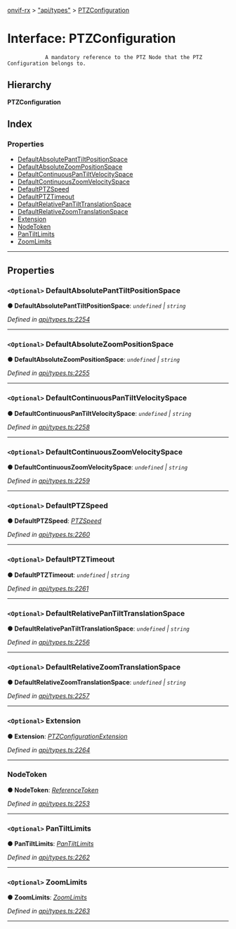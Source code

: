 [onvif-rx](../README.md) > ["api/types"](../modules/_api_types_.md) > [PTZConfiguration](../interfaces/_api_types_.ptzconfiguration.md)

# Interface: PTZConfiguration

```
            A mandatory reference to the PTZ Node that the PTZ Configuration belongs to.
```

## Hierarchy

**PTZConfiguration**

## Index

### Properties

* [DefaultAbsolutePantTiltPositionSpace](_api_types_.ptzconfiguration.md#defaultabsolutepanttiltpositionspace)
* [DefaultAbsoluteZoomPositionSpace](_api_types_.ptzconfiguration.md#defaultabsolutezoompositionspace)
* [DefaultContinuousPanTiltVelocitySpace](_api_types_.ptzconfiguration.md#defaultcontinuouspantiltvelocityspace)
* [DefaultContinuousZoomVelocitySpace](_api_types_.ptzconfiguration.md#defaultcontinuouszoomvelocityspace)
* [DefaultPTZSpeed](_api_types_.ptzconfiguration.md#defaultptzspeed)
* [DefaultPTZTimeout](_api_types_.ptzconfiguration.md#defaultptztimeout)
* [DefaultRelativePanTiltTranslationSpace](_api_types_.ptzconfiguration.md#defaultrelativepantilttranslationspace)
* [DefaultRelativeZoomTranslationSpace](_api_types_.ptzconfiguration.md#defaultrelativezoomtranslationspace)
* [Extension](_api_types_.ptzconfiguration.md#extension)
* [NodeToken](_api_types_.ptzconfiguration.md#nodetoken)
* [PanTiltLimits](_api_types_.ptzconfiguration.md#pantiltlimits)
* [ZoomLimits](_api_types_.ptzconfiguration.md#zoomlimits)

---

## Properties

<a id="defaultabsolutepanttiltpositionspace"></a>

### `<Optional>` DefaultAbsolutePantTiltPositionSpace

**● DefaultAbsolutePantTiltPositionSpace**: *`undefined` \| `string`*

*Defined in [api/types.ts:2254](https://github.com/patrickmichalina/onvif-rx/blob/f117e44/src/api/types.ts#L2254)*

___
<a id="defaultabsolutezoompositionspace"></a>

### `<Optional>` DefaultAbsoluteZoomPositionSpace

**● DefaultAbsoluteZoomPositionSpace**: *`undefined` \| `string`*

*Defined in [api/types.ts:2255](https://github.com/patrickmichalina/onvif-rx/blob/f117e44/src/api/types.ts#L2255)*

___
<a id="defaultcontinuouspantiltvelocityspace"></a>

### `<Optional>` DefaultContinuousPanTiltVelocitySpace

**● DefaultContinuousPanTiltVelocitySpace**: *`undefined` \| `string`*

*Defined in [api/types.ts:2258](https://github.com/patrickmichalina/onvif-rx/blob/f117e44/src/api/types.ts#L2258)*

___
<a id="defaultcontinuouszoomvelocityspace"></a>

### `<Optional>` DefaultContinuousZoomVelocitySpace

**● DefaultContinuousZoomVelocitySpace**: *`undefined` \| `string`*

*Defined in [api/types.ts:2259](https://github.com/patrickmichalina/onvif-rx/blob/f117e44/src/api/types.ts#L2259)*

___
<a id="defaultptzspeed"></a>

### `<Optional>` DefaultPTZSpeed

**● DefaultPTZSpeed**: *[PTZSpeed](_api_types_.ptzspeed.md)*

*Defined in [api/types.ts:2260](https://github.com/patrickmichalina/onvif-rx/blob/f117e44/src/api/types.ts#L2260)*

___
<a id="defaultptztimeout"></a>

### `<Optional>` DefaultPTZTimeout

**● DefaultPTZTimeout**: *`undefined` \| `string`*

*Defined in [api/types.ts:2261](https://github.com/patrickmichalina/onvif-rx/blob/f117e44/src/api/types.ts#L2261)*

___
<a id="defaultrelativepantilttranslationspace"></a>

### `<Optional>` DefaultRelativePanTiltTranslationSpace

**● DefaultRelativePanTiltTranslationSpace**: *`undefined` \| `string`*

*Defined in [api/types.ts:2256](https://github.com/patrickmichalina/onvif-rx/blob/f117e44/src/api/types.ts#L2256)*

___
<a id="defaultrelativezoomtranslationspace"></a>

### `<Optional>` DefaultRelativeZoomTranslationSpace

**● DefaultRelativeZoomTranslationSpace**: *`undefined` \| `string`*

*Defined in [api/types.ts:2257](https://github.com/patrickmichalina/onvif-rx/blob/f117e44/src/api/types.ts#L2257)*

___
<a id="extension"></a>

### `<Optional>` Extension

**● Extension**: *[PTZConfigurationExtension](_api_types_.ptzconfigurationextension.md)*

*Defined in [api/types.ts:2264](https://github.com/patrickmichalina/onvif-rx/blob/f117e44/src/api/types.ts#L2264)*

___
<a id="nodetoken"></a>

###  NodeToken

**● NodeToken**: *[ReferenceToken](../modules/_api_types_.md#referencetoken)*

*Defined in [api/types.ts:2253](https://github.com/patrickmichalina/onvif-rx/blob/f117e44/src/api/types.ts#L2253)*

___
<a id="pantiltlimits"></a>

### `<Optional>` PanTiltLimits

**● PanTiltLimits**: *[PanTiltLimits](_api_types_.ptzconfiguration.md#pantiltlimits)*

*Defined in [api/types.ts:2262](https://github.com/patrickmichalina/onvif-rx/blob/f117e44/src/api/types.ts#L2262)*

___
<a id="zoomlimits"></a>

### `<Optional>` ZoomLimits

**● ZoomLimits**: *[ZoomLimits](_api_types_.ptzconfiguration.md#zoomlimits)*

*Defined in [api/types.ts:2263](https://github.com/patrickmichalina/onvif-rx/blob/f117e44/src/api/types.ts#L2263)*

___

